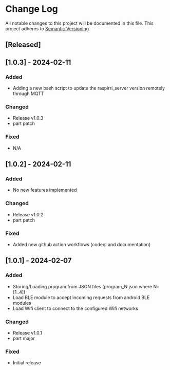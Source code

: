 # Change Log

All notable changes to this project will be documented in this file.
This project adheres to [Semantic Versioning](http://semver.org/).

## [Released]

## [1.0.3] - 2024-02-11

### Added
- Adding a new bash script to update the raspirri_server version remotely through MQTT

### Changed
- Release v1.0.3
- part patch

### Fixed
- N/A

## [1.0.2] - 2024-02-11

### Added
- No new features implemented

### Changed
- Release v1.0.2
- part patch

### Fixed
- Added new github action workflows (codeql and documentation)

## [1.0.1] - 2024-02-07

### Added
- Storing/Loading program from JSON files (program_N.json where N=[1..4])
- Load BLE module to accept incoming requests from android BLE modules
- Load Wifi client to connect to the configured Wifi networks

### Changed
- Release v1.0.1
- part major

### Fixed
- Initial release
